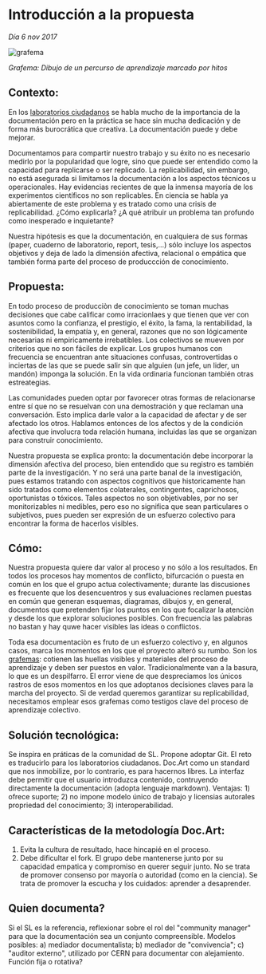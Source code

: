 # Introducción a la propuesta #
*Día 6 nov 2017*

![grafema](https://github.com/docART/docs/blob/recipe/prototyping/grafemas/docart27.jpeg)

*Grafema: Dibujo de un percurso de aprendizaje marcado por hitos*

 ## Contexto: ## 
En los [laboratorios ciudadanos](http://www.academia.edu/29114688/Los_imaginarios_del_Laboratorio_ciudadano_) se habla mucho de la importancia de la documentación pero en la práctica se hace sin mucha dedicación y de forma más burocrática que creativa. La documentación puede y debe mejorar. 

Documentamos para compartir nuestro trabajo y su éxito no es necesario medirlo por la popularidad que logre, sino que puede ser entendido como la capacidad para replicarse  o ser replicado. La replicabilidad, sin embargo, no está asegurada si limitamos la documentación a los aspectos técnicos u operacionales. Hay evidencias recientes de que la inmensa mayoría de los experimentos científicos no son replicables. En ciencia se habla ya abiertamente de este problema y es tratado como una crisis de replicabilidad. ¿Cómo explicarla? ¿A qué atribuir un problema tan profundo como inesperado e inquietante? 

Nuestra hipótesis es que la documentación, en cualquiera de sus formas (paper, cuaderno de laboratorio, report, tesis,...) sólo incluye los aspectos objetivos y deja de lado la dimensión afectiva, relacional o empática que también forma parte del proceso de produccción de conocimiento. 

## Propuesta: ## 
En todo proceso de producciòn de conocimiento se toman muchas decisiones que cabe calificar como irracionlaes y que tienen que ver con asuntos como la confianza, el prestigio, el éxito, la fama, la rentabilidad, la sostenibilidad, la empatía y, en general, razones que no son lógicamente necesarias ni empiricamente irrebatibles. Los colectivos se mueven por criterios que no son fáciles de explicar. Los grupos humanos con frecuencia se encuentran ante situaciones confusas, controvertidas o inciertas de las que se puede salir sin que alguien (un jefe, un lider, un mandón) imponga la solución. En la vida ordinaria funcionan también otras estreategias. 

Las comunidades pueden optar por favorecer otras formas de relacionarse entre sí que no se resuelvan con una demostración y que reclaman una conversación. Esto implica darle valor a la capacidad de afectar y de ser afectado los otros. Hablamos entonces de los afectos y de la condición afectiva que involucra toda relación humana, incluidas las que se organizan para construir conocimiento.

Nuestra propuesta se explica pronto: la documentación debe incorporar la dimensión afectiva del proceso, bien entendido que su registro es también parte de la investigación. Y no será una parte banal de la investigación, pues estamos tratando con aspectos cognitivos que historicamente han sido tratados como elementos colaterales, contingentes, caprichosos, oportunistas o tóxicos. Tales aspectos no son objetivables, por no ser monitorizables ni medibles, pero eso no significa que sean particulares o subjetivos, pues pueden ser expresión de un esfuerzo colectivo para encontrar la forma de hacerlos visibles.  

## Cómo: ## 
Nuestra propuesta quiere dar valor al proceso y no sólo a los resultados. En todos los procesos hay momentos de conflicto, bifurcación o puesta en común en los que el grupo actua colectivamente; durante las discusiones es frecuente que los desencuentros y sus evaluaciones reclamen puestas en común que generan esquemas, diagramas, dibujos y, en general, documentos que pretenden fijar los puntos en los que focalizar la atenciòn y desde los que explorar soluciones posibles. Con frecuencia las palabras no bastan y hay quwe hacer visibles las ideas o conflictos.

Toda esa documentaciòn es fruto de un esfuerzo colectivo y, en algunos casos, marca los momentos en los que el proyecto alteró su rumbo. Son los [grafemas](https://github.com/docART/documentacion/blob/recipe/prototyping/05_nocion_de_grafema.md): cotienen las huellas visibles y materiales del proceso de aprendizaje y deben ser puestos en valor. Tradicionalmente van a la basura, lo que es un despilfarro. El error viene de que despreciamos los únicos rastros de esos momentos en los que adoptanos decisiones claves para la marcha del proyecto. Si de verdad queremos garantizar su replicabilidad, necesitamos emplear esos grafemas como testigos clave del proceso de aprendizaje colectivo. 

## Solución tecnológica: ## 
Se inspira en práticas de la comunidad de SL. Propone adoptar Git. El reto es traducirlo para los laboratorios ciudadanos. Doc.Art como un standard que nos inmobilize, por lo contrario, es para hacernos libres. La interfaz debe permitir que el usuario introduzca contenido, contruyendo directamente la documentación (adopta lenguaje markdown). Ventajas: 1) ofrece suporte; 2) no impone modelo único de trabajo y licensias autorales propriedad del conocimiento; 3) interoperabilidad. 

## Características de la metodología Doc.Art: ## 
1) Evita la cultura de resultado, hace hincapié en el proceso. 
2) Debe dificultar el fork. El grupo debe mantenerse junto por su capacidad empatica y compromiso en querer seguir junto. No se trata de promover consenso por mayoría o autoridad (como en la ciencia). Se trata de promover la escucha y los cuidados: aprender a desaprender.

## Quien documenta? ## 
Si el SL es la referencia, reflexionar sobre el rol del "community manager" para que la documentación sea un conjunto compreensible. Modelos posibles: a) mediador documentalista; b) mediador de "convivencia"; c) "auditor externo", utilizado por CERN para documentar con alejamiento. Función fija o rotativa? 
